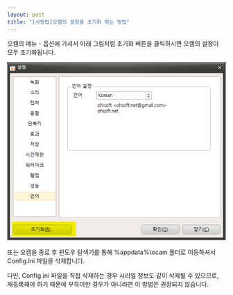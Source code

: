 ```yaml
---
layout: post
title: "[사용법]오캠의 설정을 초기화 하는 방법"
---
```


오캠의 메뉴 - 옵션에 가셔서 아래 그림처럼 초기화 버튼을 클릭하시면 오캠의 설정이 모두 초기화됩니다.

![](/images/tutorial_25_img_1.png)

또는 오캠을 종료 후 윈도우 탐색기를 통해 %appdata%\ocam 폴더로 이동하셔서 Config.Ini 파일을 삭제합니다.

다만, Config.ini 파일을 직접 삭제하는 경우 시리얼 정보도 같이 삭제될 수 있으므로, 재등록해야 하기 때문에 부득이한 경우가
아니라면 이 방법은 권장되지 않습니다.

